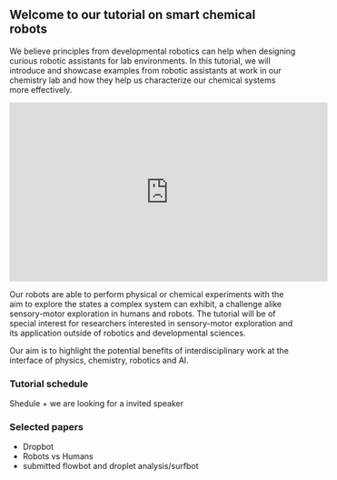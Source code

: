 ## Welcome to our tutorial on smart chemical robots

We believe principles from developmental robotics can help when designing curious robotic assistants for lab environments. In this tutorial, we will introduce and showcase examples from robotic assistants at work in our chemistry lab and how they help us characterize our chemical systems more effectively. 

<iframe width="560" height="315" src="https://www.youtube.com/embed/TGtscKEusv0" frameborder="0" allowfullscreen></iframe>

Our robots are able to perform physical or chemical experiments with the aim to explore the states a complex system can exhibit, a challenge alike sensory-motor exploration in humans and robots. The tutorial will be of special interest for researchers interested in sensory-motor exploration and its application outside of robotics and developmental sciences.

Our aim is to highlight the potential benefits of interdisciplinary work at the interface of physics, chemistry, robotics and AI.

### Tutorial schedule

Shedule + we are looking for a invited speaker

### Selected papers

- Dropbot
- Robots vs Humans
- submitted flowbot and droplet analysis/surfbot
